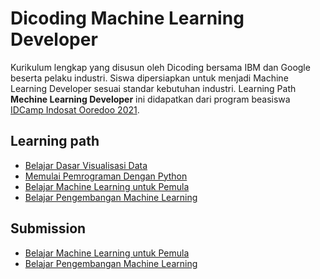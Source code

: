# Dicoding Machine Learning Developer
Kurikulum lengkap yang disusun oleh Dicoding bersama IBM dan Google beserta pelaku industri. Siswa dipersiapkan untuk menjadi Machine Learning Developer sesuai standar kebutuhan industri.
Learning Path **Mechine Learning Developer** ini didapatkan dari program beasiswa [IDCamp Indosat Ooredoo 2021](https://idcamp.indosatooredoo.com/).

## Learning path
* [Belajar Dasar Visualisasi Data](https://www.dicoding.com/academies/177)
* [Memulai Pemrograman Dengan Python](https://www.dicoding.com/academies/86)
* [Belajar Machine Learning untuk Pemula](https://www.dicoding.com/academies/184)
* [Belajar Pengembangan Machine Learning](https://www.dicoding.com/academies/185)

## Submission

* [Belajar Machine Learning untuk Pemula](https://github.com/nadyanvl/Dicoding-Machine_Learning_Path/tree/main/Belajar%20Machine%20Learning%20untuk%20Pemula)
* [Belajar Pengembangan Machine Learning](https://github.com/nadyanvl/Dicoding-Machine_Learning_Path/tree/main/Belajar%20Pengembangan%20Machine%20Learning)
